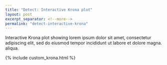 ```yaml
---
title: "Detect: Interactive Krona plot"
layout: post
excerpt_separator: <!--more-->
permalink: "detect-interactive-krona"
---
```


Interactive Krona plot showing lorem ipsum dolor sit amet, consectetur adipiscing elit, sed do eiusmod tempor incididunt ut labore et dolore magna. aliqua.

<!--more-->

{% include custom_krona.html %}

